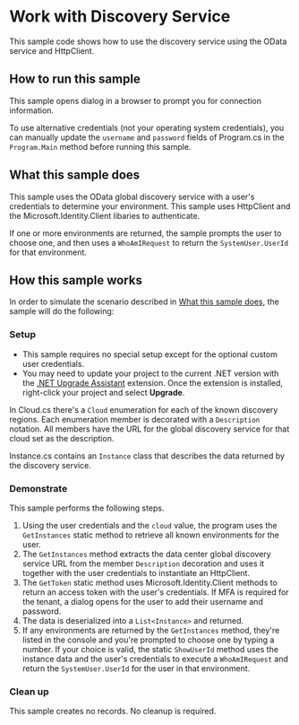 ﻿---
languages:
- csharp
products:
- power-platform
- power-apps
page_type: sample
description: "This sample code shows how to use the discovery service using the OData service and HttpClient."
---
# Work with Discovery Service

This sample code shows how to use the discovery service using the OData service and HttpClient.

## How to run this sample

This sample opens dialog in a browser to prompt you for connection information.

To use alternative credentials (not your operating system credentials), you can manually update the `username` and `password` fields of Program.cs in the `Program.Main` method before running this sample.

## What this sample does

This sample uses the OData global discovery service with a user's credentials to determine your environment. This sample uses HttpClient and the Microsoft.Identity.Client libaries to authenticate.

If one or more environments are returned, the sample prompts the user to choose one, and then uses a `WhoAmIRequest` to return the `SystemUser.UserId` for that environment.

## How this sample works

In order to simulate the scenario described in [What this sample does](#what-this-sample-does), the sample will do the following:

### Setup

- This sample requires no special setup except for the optional custom user credentials.
- You may need to update your project to the current .NET version with the [.NET Upgrade Assistant](https://marketplace.visualstudio.com/items?itemName=ms-dotnettools.upgradeassistant) extension. Once the extension is installed, right-click your project and select **Upgrade**.

In Cloud.cs there's a `Cloud` enumeration for each of the known discovery regions. Each enumeration member is decorated with a `Description` notation. All members have the URL for the global discovery service for that cloud set as the description.

Instance.cs contains an `Instance` class that describes the data returned by the discovery service.

### Demonstrate

This sample performs the following steps.

1. Using the user credentials and the `cloud` value, the program uses the `GetInstances` static method to retrieve all known environments for the user.
1. The `GetInstances` method extracts the data center global discovery service URL from the member `Description` decoration and uses it together with the user credentials to instantiate an HttpClient. 
1. The `GetToken` static method uses Microsoft.Identity.Client methods to return an access token with the user's credentials. If MFA is required for the tenant, a dialog opens for the user to add their username and password.
1. The data is deserialized into a `List<Instance>` and returned.
1. If any environments are returned by the `GetInstances` method, they're listed in the console and you're prompted to choose one by typing a number. If your choice is valid, the static `ShowUserId` method uses the instance data and the user's credentials to execute a `WhoAmIRequest` and return the `SystemUser.UserId` for the user in that environment.

### Clean up

This sample creates no records. No cleanup is required.